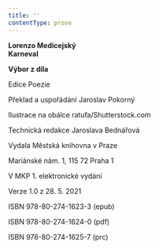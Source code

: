 ```yaml
---
title: ''
contentType: prose
---
```


**Lorenzo Medicejský  
Karneval**

**Výbor z díla**

Edice Poezie

Překlad a uspořádání Jaroslav Pokorný

Ilustrace na obálce ratufa/Shutterstock.com

Technická redakce Jaroslava Bednářová

Vydala Městská knihovna v Praze

Mariánské nám. 1, 115 72 Praha 1

V MKP 1. elektronické vydání

Verze 1.0 z 28. 5. 2021

ISBN 978-80-274-1623-3 (epub)

ISBN 978-80-274-1624-0 (pdf)

ISBN 978-80-274-1625-7 (prc)
